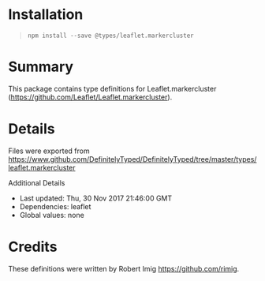 # Installation
> `npm install --save @types/leaflet.markercluster`

# Summary
This package contains type definitions for Leaflet.markercluster (https://github.com/Leaflet/Leaflet.markercluster).

# Details
Files were exported from https://www.github.com/DefinitelyTyped/DefinitelyTyped/tree/master/types/leaflet.markercluster

Additional Details
 * Last updated: Thu, 30 Nov 2017 21:46:00 GMT
 * Dependencies: leaflet
 * Global values: none

# Credits
These definitions were written by Robert Imig <https://github.com/rimig>.

